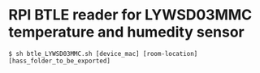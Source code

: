 # RPI BTLE reader for LYWSD03MMC temperature and humedity sensor

`$ sh btle_LYWSD03MMC.sh [device_mac] [room-location] [hass_folder_to_be_exported]`
